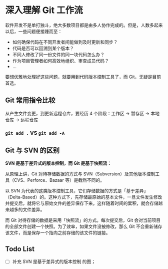 # 深入理解 Git 工作流

软件开发不是单打独斗，绝大多数项目都是由多人协作完成的。但是，人数多起来以后，一些问题便接踵而至：

* 如何确保代码在不同开发者间能做到及时更新和同步？
* 代码是否可以回溯到某个版本？
* 不同人修改了同一份文件的同一块代码怎么办？
* 作为项目管理者如何高效地组织、审查成员代码？
* ...

要想优雅地处理好这些问题，就要用到代码版本控制工具了，而 Git，无疑是目前首选。

## Git 常用指令比较

从产生文件变更，到更新远程仓库，要经历 4 个阶段：工作区 -> 暂存区 -> 本地仓库 -> 远程仓库

### `git add .` VS `git add -A`

## Git 与 SVN 的区别

**SVN 是基于差异式的版本控制，而 Git 是基于快照流：**

从原理上讲，Git 对待存储数据的方式与 SVN（Subversion）及其他版本控制工具（CVS、Perforce、Bazaar 等）是截然不同的。

以 SVN 为代表的这类版本控制工具，它们存储数据的方式是「基于差异」（Delta-Based）的。这种方式下，先存储最原始的基本文件，一旦文件发生修改并提交后，就将它与原始文件的差异保存下来。这样随着时间的累积，就会存储越来越多的文件差异。

而 Git 对待存储的数据是采用「快照流」的方式。每次提交后，Git 会对当前项目的全部文件创建一个快照。为了效率，如果文件没被修改，那么 Git 不会重新储存该文件，而是保存一个指向之前存储的该文件的链接。

## Todo List

- [ ] 补充 SVN 是基于差异式的版本控制 的图；
